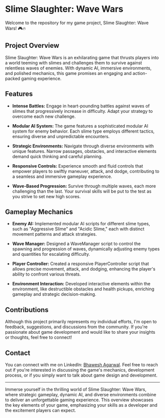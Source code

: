 # Slime Slaughter: Wave Wars

Welcome to the repository for my game project, Slime Slaughter: Wave Wars! 🎮🔥

## Project Overview

Slime Slaughter: Wave Wars is an exhilarating game that thrusts players into a world teeming with slimes and challenges them to survive against relentless waves of enemies. With dynamic AI, immersive environments, and polished mechanics, this game promises an engaging and action-packed gaming experience.

## Features

- **Intense Battles:** Engage in heart-pounding battles against waves of slimes that progressively increase in difficulty. Adapt your strategy to overcome each new challenge.

- **Modular AI System:** The game features a sophisticated modular AI system for enemy behavior. Each slime type employs different tactics, ensuring diverse and unpredictable encounters.

- **Strategic Environments:** Navigate through diverse environments with unique features. Narrow passages, obstacles, and interactive elements demand quick thinking and careful planning.

- **Responsive Controls:** Experience smooth and fluid controls that empower players to swiftly maneuver, attack, and dodge, contributing to a seamless and immersive gameplay experience.

- **Wave-Based Progression:** Survive through multiple waves, each more challenging than the last. Your survival skills will be put to the test as you strive to set new high scores.

## Gameplay Mechanics

- **Enemy AI:** Implemented modular AI scripts for different slime types, such as "Aggressive Slime" and "Acidic Slime," each with distinct movement patterns and attack strategies.

- **Wave Manager:** Designed a WaveManager script to control the spawning and progression of waves, dynamically adjusting enemy types and quantities for escalating difficulty.

- **Player Controller:** Created a responsive PlayerController script that allows precise movement, attack, and dodging, enhancing the player's ability to confront various threats.

- **Environment Interaction:** Developed interactive elements within the environment, like destructible obstacles and health pickups, enriching gameplay and strategic decision-making.

## Contributions

Although this project primarily represents my individual efforts, I'm open to feedback, suggestions, and discussions from the community. If you're passionate about game development and would like to share your insights or thoughts, feel free to connect!

## Contact

You can connect with me on LinkedIn: [Bhawesh Agarwal]((https://www.linkedin.com/in/bhawesh-agarwal-70b98b113/)). Feel free to reach out if you're interested in discussing the game's mechanics, development process, or if you simply want to talk about game design and development.

---

Immerse yourself in the thrilling world of Slime Slaughter: Wave Wars, where strategic gameplay, dynamic AI, and diverse environments combine to deliver an unforgettable gaming experience. This overview showcases the key elements of your game, emphasizing your skills as a developer and the excitement players can expect.
